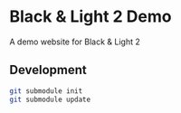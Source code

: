 # Black & Light 2 Demo

A demo website for Black & Light 2

## Development

```bash
git submodule init
git submodule update
```
